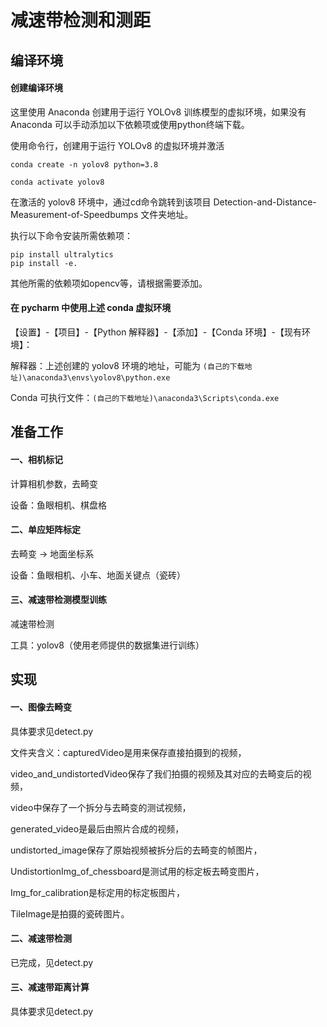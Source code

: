 # 减速带检测和测距

## 编译环境

#### 创建编译环境

这里使用 Anaconda 创建用于运行 YOLOv8 训练模型的虚拟环境，如果没有 Anaconda 可以手动添加以下依赖项或使用python终端下载。

使用命令行，创建用于运行 YOLOv8 的虚拟环境并激活

```
conda create -n yolov8 python=3.8

conda activate yolov8
```

在激活的 yolov8 环境中，通过cd命令跳转到该项目 Detection-and-Distance-Measurement-of-Speedbumps 文件夹地址。

执行以下命令安装所需依赖项：

```
pip install ultralytics
pip install -e.
```

其他所需的依赖项如opencv等，请根据需要添加。

#### 在 pycharm 中使用上述 conda 虚拟环境

【设置】-【项目】-【Python 解释器】-【添加】-【Conda 环境】-【现有环境】：

解释器：上述创建的 yolov8 环境的地址，可能为 `(自己的下载地址)\anaconda3\envs\yolov8\python.exe`

Conda 可执行文件：`(自己的下载地址)\anaconda3\Scripts\conda.exe`

## 准备工作

#### 一、相机标记

计算相机参数，去畸变

设备：鱼眼相机、棋盘格

#### 二、单应矩阵标定

去畸变 -> 地面坐标系

设备：鱼眼相机、小车、地面关键点（瓷砖）

#### 三、减速带检测模型训练

减速带检测

工具：yolov8（使用老师提供的数据集进行训练）

## 实现

#### 一、图像去畸变

具体要求见detect.py

文件夹含义：capturedVideo是用来保存直接拍摄到的视频，

video_and_undistortedVideo保存了我们拍摄的视频及其对应的去畸变后的视频，

video中保存了一个拆分与去畸变的测试视频，

generated_video是最后由照片合成的视频，

undistorted_image保存了原始视频被拆分后的去畸变的帧图片，

UndistortionImg_of_chessboard是测试用的标定板去畸变图片，

Img_for_calibration是标定用的标定板图片，

TileImage是拍摄的瓷砖图片。

#### 二、减速带检测

已完成，见detect.py

#### 三、减速带距离计算
具体要求见detect.py